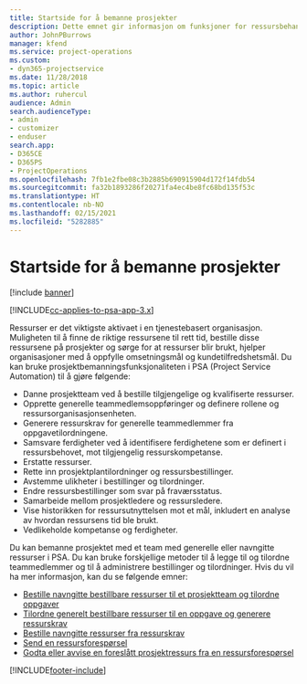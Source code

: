 ```yaml
---
title: Startside for å bemanne prosjekter
description: Dette emnet gir informasjon om funksjoner for ressursbehandling i Project Service Automation (PSA) for Dynamics 365.
author: JohnPBurrows
manager: kfend
ms.service: project-operations
ms.custom:
- dyn365-projectservice
ms.date: 11/28/2018
ms.topic: article
ms.author: ruhercul
audience: Admin
search.audienceType:
- admin
- customizer
- enduser
search.app:
- D365CE
- D365PS
- ProjectOperations
ms.openlocfilehash: 7fb1e2fbe08c3b2885b690915904d172f14fdb54
ms.sourcegitcommit: fa32b1893286f20271fa4ec4be8fc68bd135f53c
ms.translationtype: HT
ms.contentlocale: nb-NO
ms.lasthandoff: 02/15/2021
ms.locfileid: "5282885"
---
```

# <a name="resourcing-projects-home-page"></a>Startside for å bemanne prosjekter

[!include [banner](../includes/psa-now-project-operations.md)]

[!INCLUDE[cc-applies-to-psa-app-3.x](../includes/cc-applies-to-psa-app-3x.md)]

Ressurser er det viktigste aktivaet i en tjenestebasert organisasjon. Muligheten til å finne de riktige ressursene til rett tid, bestille disse ressursene på prosjekter og sørge for at ressurser blir brukt, hjelper organisasjoner med å oppfylle omsetningsmål og kundetilfredshetsmål. Du kan bruke prosjektbemanningsfunksjonaliteten i PSA (Project Service Automation) til å gjøre følgende:

- Danne prosjektteam ved å bestille tilgjengelige og kvalifiserte ressurser.
- Opprette generelle teammedlemsoppføringer og definere rollene og ressursorganisasjonsenheten.
- Generere ressurskrav for generelle teammedlemmer fra oppgavetilordningene.
- Samsvare ferdigheter ved å identifisere ferdighetene som er definert i ressursbehovet, mot tilgjengelig ressurskompetanse.
- Erstatte ressurser.
- Rette inn prosjektplantilordninger og ressursbestillinger.
- Avstemme ulikheter i bestillinger og tilordninger.
- Endre ressursbestillinger som svar på fraværsstatus.
- Samarbeide mellom prosjektledere og ressursledere.
- Vise historikken for ressursutnyttelsen mot et mål, inkludert en analyse av hvordan ressursens tid ble brukt.
- Vedlikeholde kompetanse og ferdigheter.


Du kan bemanne prosjektet med et team med generelle eller navngitte ressurser i PSA. Du kan bruke forskjellige metoder til å legge til og tilordne teammedlemmer og til å administrere bestillinger og tilordninger. Hvis du vil ha mer informasjon, kan du se følgende emner:

- [Bestille navngitte bestillbare ressurser til et prosjektteam og tilordne oppgaver](assign-named-bookable-resource.md)
- [Tilordne generelt bestillbare ressurser til en oppgave og generere ressurskrav](assign-generic-bookable-resource.md)
- [Bestille navngitte ressurser fra ressurskrav](book-named-resource.md)
- [Send en ressursforespørsel](submit-resource-request.md)
- [Godta eller avvise en foreslått prosjektressurs fra en ressursforespørsel](accept-reject-proposed-resource.md)


[!INCLUDE[footer-include](../includes/footer-banner.md)]